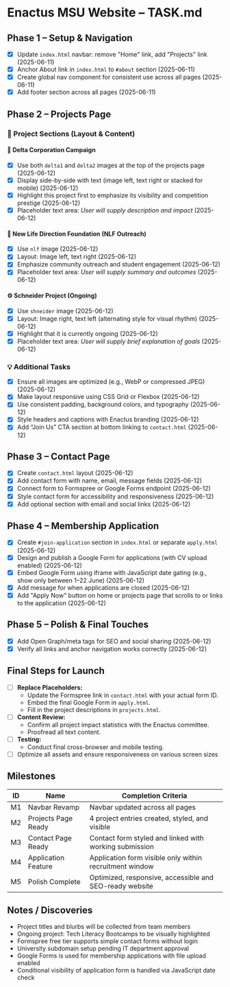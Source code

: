 # Enactus MSU Website – TASK.md

## Phase 1 – Setup & Navigation

- [x] Update `index.html` navbar: remove "Home" link, add "Projects" link (2025-06-11)
- [x] Anchor About link in `index.html` to `#about` section (2025-06-11)
- [x] Create global nav component for consistent use across all pages (2025-06-11)
- [x] Add footer section across all pages (2025-06-11)

## Phase 2 – Projects Page

### 🔳 Project Sections (Layout & Content)

#### 🥇 Delta Corporation Campaign
- [x] Use both `delta1` and `delta2` images at the top of the projects page (2025-06-12)
- [x] Display side-by-side with text (image left, text right or stacked for mobile) (2025-06-12)
- [x] Highlight this project first to emphasize its visibility and competition prestige (2025-06-12)
- [x] Placeholder text area: *User will supply description and impact* (2025-06-12)

#### 🏥 New Life Direction Foundation (NLF Outreach)
- [x] Use `nlf` image (2025-06-12)
- [x] Layout: Image left, text right (2025-06-12)
- [x] Emphasize community outreach and student engagement (2025-06-12)
- [x] Placeholder text area: *User will supply summary and outcomes* (2025-06-12)

#### ⚙️ Schneider Project (Ongoing)
- [x] Use `shneider` image (2025-06-12)
- [x] Layout: Image right, text left (alternating style for visual rhythm) (2025-06-12)
- [x] Highlight that it is currently ongoing (2025-06-12)
- [x] Placeholder text area: *User will supply brief explanation of goals* (2025-06-12)

### 💡 Additional Tasks
- [x] Ensure all images are optimized (e.g., WebP or compressed JPEG) (2025-06-12)
- [x] Make layout responsive using CSS Grid or Flexbox (2025-06-12)
- [x] Use consistent padding, background colors, and typography (2025-06-12)
- [x] Style headers and captions with Enactus branding (2025-06-12)
- [x] Add “Join Us” CTA section at bottom linking to `contact.html` (2025-06-12)

## Phase 3 – Contact Page

- [x] Create `contact.html` layout (2025-06-12)
- [x] Add contact form with name, email, message fields (2025-06-12)
- [x] Connect form to Formspree or Google Forms endpoint (2025-06-12)
- [x] Style contact form for accessibility and responsiveness (2025-06-12)
- [x] Add optional section with email and social links (2025-06-12)

## Phase 4 – Membership Application

- [x] Create `#join-application` section in `index.html` or separate `apply.html` (2025-06-12)
- [x] Design and publish a Google Form for applications (with CV upload enabled) (2025-06-12)
- [x] Embed Google Form using iframe with JavaScript date gating (e.g., show only between 1–22 June) (2025-06-12)
- [x] Add message for when applications are closed (2025-06-12)
- [x] Add "Apply Now" button on home or projects page that scrolls to or links to the application (2025-06-12)

## Phase 5 – Polish & Final Touches

- [x] Add Open Graph/meta tags for SEO and social sharing (2025-06-12)
- [x] Verify all links and anchor navigation works correctly (2025-06-12)

## Final Steps for Launch

- [ ] **Replace Placeholders:**
  - Update the Formspree link in `contact.html` with your actual form ID.
  - Embed the final Google Form in `apply.html`.
  - Fill in the project descriptions in `projects.html`.
- [ ] **Content Review:**
  - Confirm all project impact statistics with the Enactus committee.
  - Proofread all text content.
- [ ] **Testing:**
  - Conduct final cross-browser and mobile testing.
- [ ] Optimize all assets and ensure responsiveness on various screen sizes

## Milestones

| ID | Name               | Completion Criteria                                      |
|----|--------------------|----------------------------------------------------------|
| M1 | Navbar Revamp       | Navbar updated across all pages                         |
| M2 | Projects Page Ready | 4 project entries created, styled, and visible          |
| M3 | Contact Page Ready  | Contact form styled and linked with working submission  |
| M4 | Application Feature | Application form visible only within recruitment window |
| M5 | Polish Complete     | Optimized, responsive, accessible and SEO-ready website |

## Notes / Discoveries

- Project titles and blurbs will be collected from team members
- Ongoing project: Tech Literacy Bootcamps to be visually highlighted
- Formspree free tier supports simple contact forms without login
- University subdomain setup pending IT department approval
- Google Forms is used for membership applications with file upload enabled
- Conditional visibility of application form is handled via JavaScript date check
